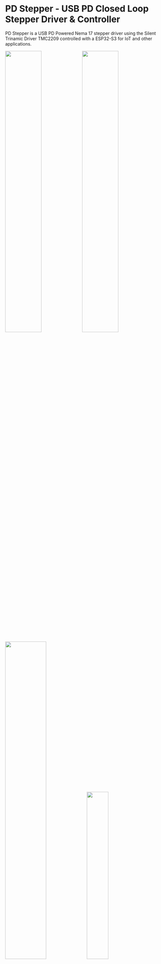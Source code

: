 # **PD Stepper** - USB PD Closed Loop Stepper Driver & Controller
PD Stepper is a USB PD Powered Nema 17 stepper driver using the Silent Trinamic Driver TMC2209 controlled with a ESP32-S3 for IoT and other applications.

<p float="left">
  <img src="https://github.com/joshr120/USB-PD-Stepper-Driver/assets/120012174/ba7bc5b1-e88a-49f0-8844-0d211900b3ac" width="48%" />
  <img src="https://github.com/joshr120/USB-PD-Stepper-Driver/assets/120012174/39841e2b-00d1-4257-9e5e-37f5bc7c2a4f" width="48%" /> 
</p>

<p float="left">
  <img src="https://github.com/joshr120/USB-PD-Stepper-Driver/assets/120012174/d076abd4-243e-4dc6-b90f-01bfe40eda26" width="51%" />
  <img src="https://github.com/joshr120/USB-PD-Stepper-Driver/assets/120012174/720177eb-e481-40ec-9c04-c6366b8985e7" width="37%" /> 
</p>


Stepper motors are fantastic for projects, but assembling the necessary components—like a microcontroller, stepper driver, power supplies for both motor and microcontroller, and optionally an encoder can lead to bulkiness, high costs, complexity, and challenges in integrating them into compact or space-constrained designs. This project addresses these issues by consolidating everything onto a single board, eliminating the drawbacks with little to no compromises.


The original inspiration for this project was to make a compact USB PD powered stepper driver for home automation of blinds. A whole lot of features were then added and this project now aims to create a versatile stepper motor driver and controller powered by USB Power Delivery (USB PD). By leveraging the capabilities of the ESP32-S3 microcontroller, along with the precision of the TMC2209 stepper motor driver and the sensing capabilities of the AS5600 magnetic rotary position sensor, this system provides a compact and flexible solution for a wide range of stepper motor applications.

## Main Features: ##
- **TMC2209 Stepper Motor Driver:** Incorporates the TMC2209 stepper motor driver, renowned for its silent operation, high precision, and advanced features such as stealthChop™, spreadCycle™ and sensorless homing, ensuring smooth silent and efficient motor control.
- **USB PD Power:** Utilizes the USB PD standard for power delivery, giving high power, a USB-C connector and no bulky 12 and 24V power bricks needed. It ensures compatibility with a variety of power sources and enabling seamless integration into existing setups. USB PD along with the TMC2209 can drive a stepper motor with upto ~50W of power.
- **Form Factor:** Super compact forma factor, designed to fit on the back of a common Nema 17 stepper motor
- **Onboard Rotary Position Sensor:** Integrates the AS5600 magnetic rotary position sensor for accurate and reliable absolute angle measurement, enabling precise positioning and closed loop control of the stepper motor.
- **ESP32-S3 Control:** The ESP32-S3 microcontroller serves as the brains of the system, providing ample processing power, built-in Wi-Fi and Bluetooth connectivity, and a rich ecosystem of development tools and libraries for easy customization and expansion such as **ESPHome** and **ESPNow**.
- Software or hardware selectable voltage: 5V, 9V, 12V, 15V or 20V all via USB PD
- Auxiliary connectors and buttons for flexablity and expansion
- Onboard 3.3V buck converter
- Motor temperature measurment

## Kits Available Soon Stay Tuned! ##
<p align="center">
  <img src="https://github.com/joshr120/PD-Stepper/assets/120012174/5efd70d0-bc6b-4f1a-9826-3e60c423ccc5" width="80%" />
</p>

## Current use cases & examples in the works: ##
- Home automation with ESPHome and home assistant
- Take in standard Step and Direction inputs and incorperate in closed loop control
- Wireless position copying from one encoder to another motor
- Camera slider with web interface for control and sensorlesshoming (sensorlesshoming example coming soon)

## PCB: ##
PCB is a 4 layer 1.6mm custom PCB, this is what allows it to have its comapact form factor. The bare prototype boards were kindly provided by [PCBWay](https://pcbway.com/g/heg1oh). Schematic and GERBERs can be found in the PCB folder.

## Housing: ##
The top cover can be 3D printed however this may not handle well if the motor & controller get warm under high load. A cover machined from polycarbonite or acrylic is a much better option (and looks awesome). An aluminium housing gives a sleek industrial look as well as acting as a heatsink, however this should not be used if you are using WiFi on the ESP32-S3 as it may block the antenna and reduce the WiFi signal.
![Screenshot 2024-05-23 213000](https://github.com/joshr120/USB-PD-Stepper-Driver/assets/120012174/0c35d216-5a75-4f9d-85c3-fbf170c61fe6)

## Cooling: ##
Stepper motor drivers can get warm under full load. The IC is cooled from the rear through a machined aluminium heatspreader which also acts as a spacer between the PCB and the motor. Two sizes of adhesive heatsinks can also stick to the top side with the larger one protruding through the housing and the smaller one siting just below the surface allowing the stepper to sit flat.

## Software: ##
The software is currently still improving but current sample code should be more than enough to get you started

### ESPHome ###
The provided .yaml file allows you to control the motor through ESPHOME (setup as blinds in this example). It allows you to use the buttons as inputs and set the USB PD voltage. It also outputs the AS5600 encoder reading to be used within ESPHome. The USB PD voltage and stepper microsteps can be set at startup.

### Arduino Code ###
A few arduino examples are provided in this repo:
 - **Simple button control:**
   
      This example uses the buttons on the side to run the motor as at a variety of speeds as well as requesting a specified voltage from the PD controller. This can be used for a simple turntable and uses the simple step and direction interface to the driver

 - **Slider Webpage Control:**
   
      In this example the ESP32 hosts a webpage which allows you to wirelessly control the stepper motors speed with a slider. This utilises the [TMC2209 library](https://github.com/janelia-arduino/TMC2209) to configure the stepper driver.

- **ESP-NOW Sender and Receiver:**

     In this example one PD stepper board wirelessly sends its encoder value to another board which will mimic its position. This is an example of using ESP-NOW for low latency wireless communication.

  More info on the software can be found on the [software page](Software/README.md).

## Control ##
The primary way to control the PD Stepper is over WiFi (e.g ESPHome, ESP NOW or through a webserver) however there are many other ways you can control it

- Thanks to the pin mux on the ESP32-S3 the AUX connector can be used to send/receive commands over many different protocols. For example: Serial UART, I2C and standard STEP & DIR signals.
- By Using the I2C connector as well as the AUX connector you could daisy chain many PD Stepper boards together.
- The standard Qwiic / Stemma QT I2C connector means you can connect a wide range of sensors which could be used for control (for example a [Rotary Encoder](https://www.adafruit.com/product/5880) or a [Light Sensor](https://www.adafruit.com/product/4162))

- The 3 buttons on the side of the board can be set to control speed and/or position

- Serial commands can be sent/received through the USB-C connector (Note if your device sending the commands cannot provide enough power you may need an injector of some kind)

- The ESP32-S3 also has built in BLE (Bluetooth Low Energy) which could be used for control.

## Setting the driver voltage ##
The USB PD voltage can be set by toggling 3 GPIO pins on the ESP32. This can be configured on the fly to change voltage.

By default the board will ask for 20V at startup if the microcontroller does not set the config pins fast enough. If for whatever reason your motor cannot handle 20V you may want to set resistor R18 to a set value or ensure the pins are set on startup. The voltage can be configed by software on the fly as required. 

When programming the board it is likely your computer will only be able to provide 5V, the "Power Good" line from the PD controller can tell the ESP32 it is not receiving the voltage it is asking for and in this case you should proably not enable the stepper driver (as done in the example code)

NOTE: You must use a USB PD power brick/power bank which can provide the required voltage and current along with a suitable USB-C cable. QC (Quick Charge) is not currently supported.

## Setting the driver Current ##
The motor current can be set either in hardware with the onbaord potentiometer or over the TMC2209 serial interface (see the [TMC2209 library](https://github.com/janelia-arduino/TMC2209) for for info on serial comms)
